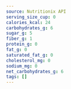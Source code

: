 ```yaml
---
source: Nutritionix API
serving_size_cup: 0
calories_kcal: 24
carbohydrates_g: 6
sugar_g: 5
fiber_g: 1
protein_g: 0
fat_g: 0
saturated_fat_g: 0
cholesterol_mg: 0
sodium_mg: 0
net_carbohydrates_g: 6
tags: []
---
```

